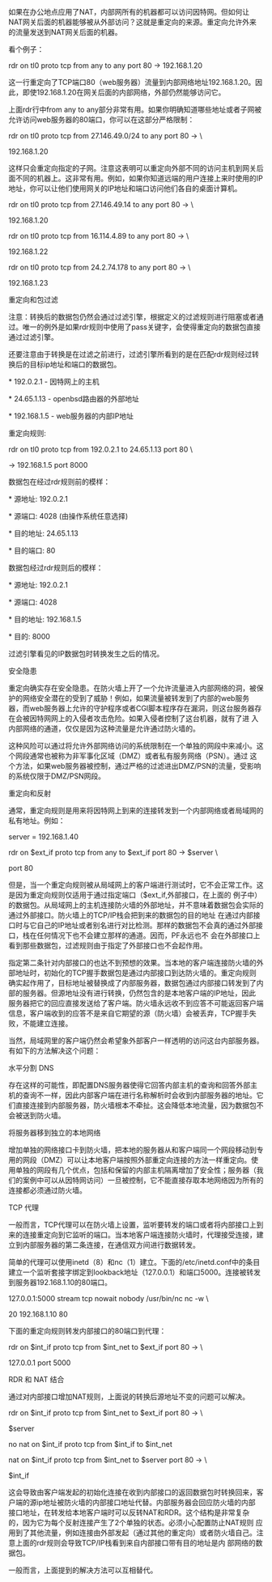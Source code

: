 如果在办公地点应用了NAT，内部网所有的机器都可以访问因特网。但如何让NAT网关后面的机器能够被从外部访问？这就是重定向的来源。重定向允许外来的流量发送到NAT网关后面的机器。 



看个例子： 



rdr on tl0 proto tcp from any to any port 80 -&gt; 192.168.1.20 



这一行重定向了TCP端口80（web服务器）流量到内部网络地址192.168.1.20。因此，即使192.168.1.20在网关后面的内部网络，外部仍然能够访问它。 



上面rdr行中from any to any部分非常有用。如果你明确知道哪些地址或者子网被允许访问web服务器的80端口，你可以在这部分严格限制： 



rdr on tl0 proto tcp from 27.146.49.0/24 to any port 80 -&gt; \ 

192.168.1.20 



这样只会重定向指定的子网。注意这表明可以重定向外部不同的访问主机到网关后面不同的机器上。这非常有用。例如，如果你知道远端的用户连接上来时使用的IP地址，你可以让他们使用网关的IP地址和端口访问他们各自的桌面计算机。 



rdr on tl0 proto tcp from 27.146.49.14 to any port 80 -&gt; \ 

192.168.1.20 

rdr on tl0 proto tcp from 16.114.4.89 to any port 80 -&gt; \ 

192.168.1.22 

rdr on tl0 proto tcp from 24.2.74.178 to any port 80 -&gt; \ 

192.168.1.23 



重定向和包过滤 



注意：转换后的数据包仍然会通过过滤引擎，根据定义的过滤规则进行阻塞或者通过。唯一的例外是如果rdr规则中使用了pass关键字，会使得重定向的数据包直接通过过滤引擎。 



还要注意由于转换是在过滤之前进行，过滤引擎所看到的是在匹配rdr规则经过转换后的目标ip地址和端口的数据包。 



\* 192.0.2.1 - 因特网上的主机 

\* 24.65.1.13 - openbsd路由器的外部地址 

\* 192.168.1.5 - web服务器的内部IP地址 



重定向规则: 



rdr on tl0 proto tcp from 192.0.2.1 to 24.65.1.13 port 80 \ 

-&gt; 192.168.1.5 port 8000 



数据包在经过rdr规则前的模样： 



\* 源地址: 192.0.2.1 

\* 源端口: 4028 \(由操作系统任意选择\) 

\* 目的地址: 24.65.1.13 

\* 目的端口: 80 



数据包经过rdr规则后的模样： 



\* 源地址: 192.0.2.1 

\* 源端口: 4028 

\* 目的地址: 192.168.1.5 

\* 目的: 8000 



过滤引擎看见的IP数据包时转换发生之后的情况。 



安全隐患 



重定向确实存在安全隐患。在防火墙上开了一个允许流量进入内部网络的洞，被保护的网络安全潜在的受到了威胁！例如，如果流量被转发到了内部的web服务 器，而web服务器上允许的守护程序或者CGI脚本程序存在漏洞，则这台服务器存在会被因特网网上的入侵者攻击危险。如果入侵者控制了这台机器，就有了进 入内部网络的通道，仅仅是因为这种流量是允许通过防火墙的。 



这种风险可以通过将允许外部网络访问的系统限制在一个单独的网段中来减小。这个网段通常也被称为非军事化区域（DMZ）或者私有服务网络（PSN）。通过 这个方法，如果web服务器被控制，通过严格的过滤进出DMZ/PSN的流量，受影响的系统仅限于DMZ/PSN网段。 



重定向和反射 



通常，重定向规则是用来将因特网上到来的连接转发到一个内部网络或者局域网的私有地址。例如： 



server = 192.168.1.40 



rdr on $ext\_if proto tcp from any to $ext\_if port 80 -&gt; $server \ 

port 80 



但是，当一个重定向规则被从局域网上的客户端进行测试时，它不会正常工作。这是因为重定向规则仅适用于通过指定端口（$ext\_if,外部接口，在上面的 例子中）的数据包。从局域网上的主机连接防火墙的外部地址，并不意味着数据包会实际的通过外部接口。防火墙上的TCP/IP栈会把到来的数据包的目的地址 在通过内部接口时与它自己的IP地址或者别名进行对比检测。那样的数据包不会真的通过外部接口，栈在任何情况下也不会建立那样的通道。因而，PF永远也不 会在外部接口上看到那些数据包，过滤规则由于指定了外部接口也不会起作用。 



指定第二条针对内部接口的也达不到预想的效果。当本地的客户端连接防火墙的外部地址时，初始化的TCP握手数据包是通过内部接口到达防火墙的。重定向规则 确实起作用了，目标地址被替换成了内部服务器，数据包通过内部接口转发到了内部的服务器。但源地址没有进行转换，仍然包含的是本地客户端的IP地址，因此 服务器把它的回应直接发送给了客户端。防火墙永远收不到应答不可能返回客户端信息，客户端收到的应答不是来自它期望的源（防火墙）会被丢弃，TCP握手失 败，不能建立连接。 



当然，局域网里的客户端仍然会希望象外部客户一样透明的访问这台内部服务器。有如下的方法解决这个问题： 



水平分割 DNS 



存在这样的可能性，即配置DNS服务器使得它回答内部主机的查询和回答外部主机的查询不一样，因此内部客户端在进行名称解析时会收到内部服务器的地址。它们直接连接到内部服务器，防火墙根本不牵扯。这会降低本地流量，因为数据包不会被送到防火墙。 



将服务器移到独立的本地网络 



增加单独的网络接口卡到防火墙，把本地的服务器从和客户端同一个网段移动到专用的网段（DMZ）可以让本地客户端按照外部重定向连接的方法一样重定向。使 用单独的网段有几个优点，包括和保留的内部主机隔离增加了安全性；服务器（我们的案例中可以从因特网访问）一旦被控制，它不能直接存取本地网络因为所有的 连接都必须通过防火墙。 



TCP 代理 



一般而言，TCP代理可以在防火墙上设置，监听要转发的端口或者将内部接口上到来的连接重定向到它监听的端口。当本地客户端连接防火墙时，代理接受连接，建立到内部服务器的第二条连接，在通信双方间进行数据转发。 



简单的代理可以使用inetd（8）和nc（1）建立。下面的/etc/inetd.conf中的条目建立一个监听套接字绑定到lookback地址（127.0.0.1）和端口5000。连接被转发到服务器192.168.1.10的80端口。 





127.0.0.1:5000 stream tcp nowait nobody /usr/bin/nc nc -w \ 

20 192.168.1.10 80 



下面的重定向规则转发内部接口的80端口到代理： 



rdr on $int\_if proto tcp from $int\_net to $ext\_if port 80 -&gt; \ 

127.0.0.1 port 5000 



RDR 和 NAT 结合 



通过对内部接口增加NAT规则，上面说的转换后源地址不变的问题可以解决。 



rdr on $int\_if proto tcp from $int\_net to $ext\_if port 80 -&gt; \ 

$server 

no nat on $int\_if proto tcp from $int\_if to $int\_net 

nat on $int\_if proto tcp from $int\_net to $server port 80 -&gt; \ 

$int\_if 



这会导致由客户端发起的初始化连接在收到内部接口的返回数据包时转换回来，客户端的源ip地址被防火墙的内部接口地址代替。内部服务器会回应防火墙的内部 接口地址，在转发给本地客户端时可以反转NAT和RDR。这个结构是非常复杂的，因为它为每个反射连接产生了2个单独的状态。必须小心配置防止NAT规则 应用到了其他流量，例如连接由外部发起（通过其他的重定向）或者防火墙自己。注意上面的rdr规则会导致TCP/IP栈看到来自内部接口带有目的地址是内 部网络的数据包。 





一般而言，上面提到的解决方法可以互相替代。 

